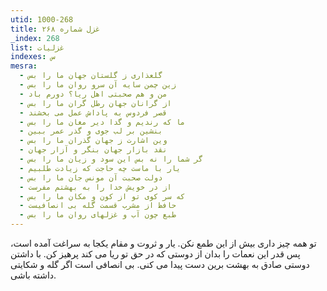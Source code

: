 ```yaml
---
utid: 1000-268
title: غزل شماره ۲۶۸
_index: 268
list: غزلیات
indexes: س
mesra:
  - گلعذاری ز گلستان جهان ما را بس
  - زین چمن سایه آن سرو روان ما را بس
  - من و هم صحبتی اهل ریا؟ دورم باد
  - از گرانان جهان رطل گران ما را بس
  - قصر فردوس به پاداش عمل می بخشند
  - ما که رندیم و گدا دیر مغان ما را بس
  - بنشین بر لب جوی و گذر عمر ببین
  - وین اشارت ز جهان گذران ما را بس
  - نقد بازار جهان بنگر و آزار جهان
  - گر شما را نه بس این سود و زیان ما را بس
  - یار با ماست چه حاجت که زیادت طلبیم
  - دولت صحبت آن مونس جان ما را بس
  - از در خویش خدا را به بهشتم مفرست
  - که سر کوی تو از کون و مکان ما را بس
  - حافظ از مشرب قسمت گله بی انصافیست
  - طبع چون آب و غزلهای روان ما را بس
---
```

تو همه چیز داری بیش از این طمع نکن. یار و ثروت و مقام یکجا به سراغت آمده است، پس قدر این نعمات را بدان از دوستی که در حق تو ریا می کند پرهیز کن. با داشتن دوستی صادق به بهشت برین دست پیدا می کنی. بی انصافی است اگر گله و شکایتی داشته باشی.

